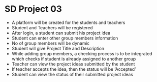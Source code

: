 # SD Project 03
- A platform will be created for the students and teachers
- Student and Teachers will be registered
- After login, a student can submit his project idea
- Student can enter other group members information
- No of group members will be dynamic
- Student will give Project Title and Description
- While adding group members, a checking process is to be
integrated which checks if student is already assigned to another
group
- Teacher can view the project ideas submitted by the student
- If teacher accepts the idea, then the status will be ‘Accepted’
- Student can view the status of their submitted project ideas
